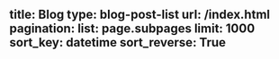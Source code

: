 title: Blog
type: blog-post-list
url: /index.html
pagination:
    list: page.subpages
    limit: 1000
    sort_key: datetime
    sort_reverse: True
---
